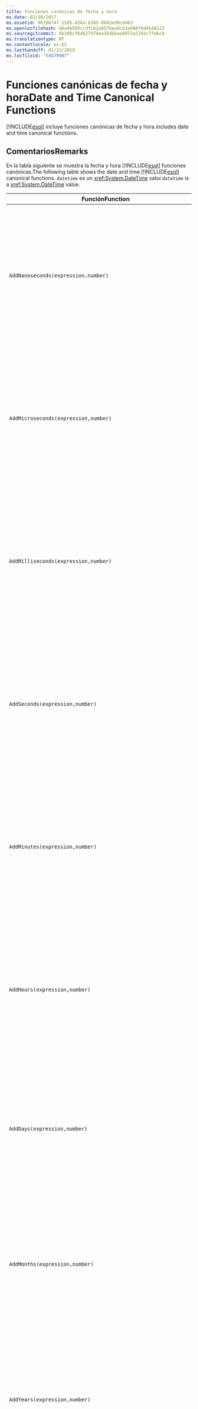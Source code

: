 ```yaml
---
title: Funciones canónicas de fecha y hora
ms.date: 03/30/2017
ms.assetid: 9628b74f-1585-436a-b385-8b02ed0cdd63
ms.openlocfilehash: 46a4b595ccdfcb1a6576ee8cb1e080f0d4b48123
ms.sourcegitcommit: 6b308cf6d627d78ee36dbbae8972a310ac7fd6c8
ms.translationtype: MT
ms.contentlocale: es-ES
ms.lasthandoff: 01/23/2019
ms.locfileid: "54579997"
---
```

# <a name="date-and-time-canonical-functions"></a><span data-ttu-id="1d843-102">Funciones canónicas de fecha y hora</span><span class="sxs-lookup"><span data-stu-id="1d843-102">Date and Time Canonical Functions</span></span>
[!INCLUDE[esql](../../../../../../includes/esql-md.md)] <span data-ttu-id="1d843-103">incluye funciones canónicas de fecha y hora.</span><span class="sxs-lookup"><span data-stu-id="1d843-103">includes date and time canonical functions.</span></span>  
  
## <a name="remarks"></a><span data-ttu-id="1d843-104">Comentarios</span><span class="sxs-lookup"><span data-stu-id="1d843-104">Remarks</span></span>  
 <span data-ttu-id="1d843-105">En la tabla siguiente se muestra la fecha y hora [!INCLUDE[esql](../../../../../../includes/esql-md.md)] funciones canónicas.</span><span class="sxs-lookup"><span data-stu-id="1d843-105">The following table shows the date and time [!INCLUDE[esql](../../../../../../includes/esql-md.md)] canonical functions.</span></span> <span data-ttu-id="1d843-106">`datetime` es un <xref:System.DateTime> valor.</span><span class="sxs-lookup"><span data-stu-id="1d843-106">`datetime` is a <xref:System.DateTime> value.</span></span>  
  
|<span data-ttu-id="1d843-107">Función</span><span class="sxs-lookup"><span data-stu-id="1d843-107">Function</span></span>|<span data-ttu-id="1d843-108">Descripción</span><span class="sxs-lookup"><span data-stu-id="1d843-108">Description</span></span>|  
|--------------|-----------------|  
|`AddNanoseconds(expression,number)`|<span data-ttu-id="1d843-109">Agrega el `number` de nanosegundos especificado a `expression`.</span><span class="sxs-lookup"><span data-stu-id="1d843-109">Adds the specified `number` of nanoseconds to the `expression`.</span></span><br /><br /> <span data-ttu-id="1d843-110">**Argumentos**</span><span class="sxs-lookup"><span data-stu-id="1d843-110">**Arguments**</span></span><br /><br /> <span data-ttu-id="1d843-111">`expression`: `DateTime`, `DateTimeOffset` o `Time`.</span><span class="sxs-lookup"><span data-stu-id="1d843-111">`expression`: `DateTime`, `DateTimeOffset`, or `Time`.</span></span><br /><br /> <span data-ttu-id="1d843-112">`number`: `Int32`.</span><span class="sxs-lookup"><span data-stu-id="1d843-112">`number`: `Int32`.</span></span><br /><br /> <span data-ttu-id="1d843-113">**Valor devuelto**</span><span class="sxs-lookup"><span data-stu-id="1d843-113">**Return Value**</span></span><br /><br /> <span data-ttu-id="1d843-114">Tipo de `expression`.</span><span class="sxs-lookup"><span data-stu-id="1d843-114">The type of `expression`.</span></span>|  
|`AddMicroseconds(expression,number)`|<span data-ttu-id="1d843-115">Agrega el objeto especificado `number` de microsegundos a `expression`.</span><span class="sxs-lookup"><span data-stu-id="1d843-115">Adds the specified `number` of microseconds to the `expression`.</span></span><br /><br /> <span data-ttu-id="1d843-116">**Argumentos**</span><span class="sxs-lookup"><span data-stu-id="1d843-116">**Arguments**</span></span><br /><br /> <span data-ttu-id="1d843-117">`expression`: `DateTime`, `DateTimeOffset` o `Time`.</span><span class="sxs-lookup"><span data-stu-id="1d843-117">`expression`: `DateTime`, `DateTimeOffset`, or `Time`.</span></span><br /><br /> <span data-ttu-id="1d843-118">`number`: `Int32`.</span><span class="sxs-lookup"><span data-stu-id="1d843-118">`number`: `Int32`.</span></span><br /><br /> <span data-ttu-id="1d843-119">**Valor devuelto**</span><span class="sxs-lookup"><span data-stu-id="1d843-119">**Return Value**</span></span><br /><br /> <span data-ttu-id="1d843-120">Tipo de `expression`.</span><span class="sxs-lookup"><span data-stu-id="1d843-120">The type of `expression`.</span></span>|  
|`AddMilliseconds(expression,number)`|<span data-ttu-id="1d843-121">Agrega el objeto especificado `number` de milisegundos a `expression`.</span><span class="sxs-lookup"><span data-stu-id="1d843-121">Adds the specified `number` of milliseconds to the `expression`.</span></span><br /><br /> <span data-ttu-id="1d843-122">**Argumentos**</span><span class="sxs-lookup"><span data-stu-id="1d843-122">**Arguments**</span></span><br /><br /> <span data-ttu-id="1d843-123">`expression`: `DateTime`, `DateTimeOffset` o `Time`.</span><span class="sxs-lookup"><span data-stu-id="1d843-123">`expression`: `DateTime`, `DateTimeOffset`, or `Time`.</span></span><br /><br /> <span data-ttu-id="1d843-124">`number`: `Int32`.</span><span class="sxs-lookup"><span data-stu-id="1d843-124">`number`: `Int32`.</span></span><br /><br /> <span data-ttu-id="1d843-125">**Valor devuelto**</span><span class="sxs-lookup"><span data-stu-id="1d843-125">**Return Value**</span></span><br /><br /> <span data-ttu-id="1d843-126">Tipo de `expression`.</span><span class="sxs-lookup"><span data-stu-id="1d843-126">The type of `expression`.</span></span>|  
|`AddSeconds(expression,number)`|<span data-ttu-id="1d843-127">Agrega el objeto especificado `number` de segundos a `expression`.</span><span class="sxs-lookup"><span data-stu-id="1d843-127">Adds the specified `number` of seconds to the `expression`.</span></span><br /><br /> <span data-ttu-id="1d843-128">**Argumentos**</span><span class="sxs-lookup"><span data-stu-id="1d843-128">**Arguments**</span></span><br /><br /> <span data-ttu-id="1d843-129">`expression`: `DateTime`, `DateTimeOffset` o `Time`.</span><span class="sxs-lookup"><span data-stu-id="1d843-129">`expression`: `DateTime`, `DateTimeOffset`, or `Time`.</span></span><br /><br /> <span data-ttu-id="1d843-130">`number`: `Int32`.</span><span class="sxs-lookup"><span data-stu-id="1d843-130">`number`: `Int32`.</span></span><br /><br /> <span data-ttu-id="1d843-131">**Valor devuelto**</span><span class="sxs-lookup"><span data-stu-id="1d843-131">**Return Value**</span></span><br /><br /> <span data-ttu-id="1d843-132">Tipo de `expression`.</span><span class="sxs-lookup"><span data-stu-id="1d843-132">The type of `expression`.</span></span>|  
|`AddMinutes(expression,number)`|<span data-ttu-id="1d843-133">Agrega el objeto especificado `number` de minutos a `expression`.</span><span class="sxs-lookup"><span data-stu-id="1d843-133">Adds the specified `number` of minutes to the `expression`.</span></span><br /><br /> <span data-ttu-id="1d843-134">**Argumentos**</span><span class="sxs-lookup"><span data-stu-id="1d843-134">**Arguments**</span></span><br /><br /> <span data-ttu-id="1d843-135">`expression`: `DateTime`, `DateTimeOffset` o `Time`.</span><span class="sxs-lookup"><span data-stu-id="1d843-135">`expression`: `DateTime`, `DateTimeOffset`, or `Time`.</span></span><br /><br /> <span data-ttu-id="1d843-136">`number`: `Int32`.</span><span class="sxs-lookup"><span data-stu-id="1d843-136">`number`: `Int32`.</span></span><br /><br /> <span data-ttu-id="1d843-137">**Valor devuelto**</span><span class="sxs-lookup"><span data-stu-id="1d843-137">**Return Value**</span></span><br /><br /> <span data-ttu-id="1d843-138">Tipo de `expression`.</span><span class="sxs-lookup"><span data-stu-id="1d843-138">The type of `expression`.</span></span>|  
|`AddHours(expression,number)`|<span data-ttu-id="1d843-139">Agrega el objeto especificado `number` de horas a `expression`.</span><span class="sxs-lookup"><span data-stu-id="1d843-139">Adds the specified `number` of hours to the `expression`.</span></span><br /><br /> <span data-ttu-id="1d843-140">**Argumentos**</span><span class="sxs-lookup"><span data-stu-id="1d843-140">**Arguments**</span></span><br /><br /> <span data-ttu-id="1d843-141">`expression`: `DateTime`, `DateTimeOffset` o `Time`.</span><span class="sxs-lookup"><span data-stu-id="1d843-141">`expression`: `DateTime`, `DateTimeOffset`, or `Time`.</span></span><br /><br /> <span data-ttu-id="1d843-142">`number`: `Int32`.</span><span class="sxs-lookup"><span data-stu-id="1d843-142">`number`: `Int32`.</span></span><br /><br /> <span data-ttu-id="1d843-143">**Valor devuelto**</span><span class="sxs-lookup"><span data-stu-id="1d843-143">**Return Value**</span></span><br /><br /> <span data-ttu-id="1d843-144">Tipo de `expression`.</span><span class="sxs-lookup"><span data-stu-id="1d843-144">The type of `expression`.</span></span>|  
|`AddDays(expression,number)`|<span data-ttu-id="1d843-145">Agrega el objeto especificado `number` de días a `expression`.</span><span class="sxs-lookup"><span data-stu-id="1d843-145">Adds the specified `number` of days to the `expression`.</span></span><br /><br /> <span data-ttu-id="1d843-146">**Argumentos**</span><span class="sxs-lookup"><span data-stu-id="1d843-146">**Arguments**</span></span><br /><br /> <span data-ttu-id="1d843-147">`expression`: `DateTime` o `DateTimeOffset`.</span><span class="sxs-lookup"><span data-stu-id="1d843-147">`expression`: `DateTime` or `DateTimeOffset`.</span></span><br /><br /> <span data-ttu-id="1d843-148">`number`: `Int32`.</span><span class="sxs-lookup"><span data-stu-id="1d843-148">`number`: `Int32`.</span></span><br /><br /> <span data-ttu-id="1d843-149">**Valor devuelto**</span><span class="sxs-lookup"><span data-stu-id="1d843-149">**Return Value**</span></span><br /><br /> <span data-ttu-id="1d843-150">Tipo de `expression`.</span><span class="sxs-lookup"><span data-stu-id="1d843-150">The type of `expression`.</span></span>|  
|`AddMonths(expression,number)`|<span data-ttu-id="1d843-151">Agrega el objeto especificado `number` de meses a `expression`.</span><span class="sxs-lookup"><span data-stu-id="1d843-151">Adds the specified `number` of months to the `expression`.</span></span><br /><br /> <span data-ttu-id="1d843-152">**Argumentos**</span><span class="sxs-lookup"><span data-stu-id="1d843-152">**Arguments**</span></span><br /><br /> <span data-ttu-id="1d843-153">`expression`: `DateTime` o `DateTimeOffset`.</span><span class="sxs-lookup"><span data-stu-id="1d843-153">`expression`: `DateTime` or `DateTimeOffset`.</span></span><br /><br /> <span data-ttu-id="1d843-154">`number`: `Int32`.</span><span class="sxs-lookup"><span data-stu-id="1d843-154">`number`: `Int32`.</span></span><br /><br /> <span data-ttu-id="1d843-155">**Valor devuelto**</span><span class="sxs-lookup"><span data-stu-id="1d843-155">**Return Value**</span></span><br /><br /> <span data-ttu-id="1d843-156">Tipo de `expression`.</span><span class="sxs-lookup"><span data-stu-id="1d843-156">The type of `expression`.</span></span>|  
|`AddYears(expression,number)`|<span data-ttu-id="1d843-157">Agrega el objeto especificado `number` de años a `expression`.</span><span class="sxs-lookup"><span data-stu-id="1d843-157">Adds the specified `number` of years to the `expression`.</span></span><br /><br /> <span data-ttu-id="1d843-158">**Argumentos**</span><span class="sxs-lookup"><span data-stu-id="1d843-158">**Arguments**</span></span><br /><br /> <span data-ttu-id="1d843-159">`expression`: `DateTime` o `DateTimeOffset`.</span><span class="sxs-lookup"><span data-stu-id="1d843-159">`expression`: `DateTime` or `DateTimeOffset`.</span></span><br /><br /> <span data-ttu-id="1d843-160">`number`: `Int32`.</span><span class="sxs-lookup"><span data-stu-id="1d843-160">`number`: `Int32`.</span></span><br /><br /> <span data-ttu-id="1d843-161">**Valor devuelto**</span><span class="sxs-lookup"><span data-stu-id="1d843-161">**Return Value**</span></span><br /><br /> <span data-ttu-id="1d843-162">Tipo de `expression`.</span><span class="sxs-lookup"><span data-stu-id="1d843-162">The type of `expression`.</span></span>|  
|`CreateDateTime(year,month,day,hour,minute,second)`|<span data-ttu-id="1d843-163">Devuelve un valor `DateTime` nuevo como fecha y hora actuales del servidor en la zona horaria del servidor.</span><span class="sxs-lookup"><span data-stu-id="1d843-163">Returns a new `DateTime` value as the current date and time of the server in the server's time zone.</span></span><br /><br /> <span data-ttu-id="1d843-164">**Argumentos**</span><span class="sxs-lookup"><span data-stu-id="1d843-164">**Arguments**</span></span><br /><br /> <span data-ttu-id="1d843-165">`year`, `month`, `day`, `hour`, `minute`: `Int16` y `Int32`.</span><span class="sxs-lookup"><span data-stu-id="1d843-165">`year`, `month`, `day`, `hour`, `minute`: `Int16` and `Int32`.</span></span><br /><br /> <span data-ttu-id="1d843-166">`second`: `Double`.</span><span class="sxs-lookup"><span data-stu-id="1d843-166">`second`: `Double`.</span></span><br /><br /> <span data-ttu-id="1d843-167">**Valor devuelto**</span><span class="sxs-lookup"><span data-stu-id="1d843-167">**Return Value**</span></span><br /><br /> <span data-ttu-id="1d843-168">Objeto `DateTime`.</span><span class="sxs-lookup"><span data-stu-id="1d843-168">A `DateTime`.</span></span>|  
|`CreateDateTimeOffset(year,month,day,hour,minute,second,tzoffset)`|<span data-ttu-id="1d843-169">Devuelve un valor `DateTimeOffset` nuevo como una fecha y hora del servidor relativo a la hora universal coordinada (UTC).</span><span class="sxs-lookup"><span data-stu-id="1d843-169">Returns a new `DateTimeOffset` value as the current date and time of the server relative to the Coordinated Universal Time (UTC).</span></span><br /><br /> <span data-ttu-id="1d843-170">**Argumentos**</span><span class="sxs-lookup"><span data-stu-id="1d843-170">**Arguments**</span></span><br /><br /> <span data-ttu-id="1d843-171">`year`, `month`, `day`, `hour`, `minute`, `tzoffset`: `Int32`.</span><span class="sxs-lookup"><span data-stu-id="1d843-171">`year`, `month`, `day`, `hour`, `minute`, `tzoffset`: `Int32`.</span></span><br /><br /> <span data-ttu-id="1d843-172">`second`: `Double`.</span><span class="sxs-lookup"><span data-stu-id="1d843-172">`second`: `Double`.</span></span><br /><br /> <span data-ttu-id="1d843-173">**Valor devuelto**</span><span class="sxs-lookup"><span data-stu-id="1d843-173">**Return Value**</span></span><br /><br /> <span data-ttu-id="1d843-174">Objeto `DateTimeOffset`.</span><span class="sxs-lookup"><span data-stu-id="1d843-174">A `DateTimeOffset`.</span></span>|  
|`CreateTime(hour,minute,second)`|<span data-ttu-id="1d843-175">Devuelve un valor `Time` nuevo como la hora actual.</span><span class="sxs-lookup"><span data-stu-id="1d843-175">Returns a new `Time` value as the current time.</span></span><br /><br /> <span data-ttu-id="1d843-176">**Argumentos**</span><span class="sxs-lookup"><span data-stu-id="1d843-176">**Arguments**</span></span><br /><br /> <span data-ttu-id="1d843-177">`hour` y `minute`: `Int32`.</span><span class="sxs-lookup"><span data-stu-id="1d843-177">`hour` and `minute`: `Int32`.</span></span><br /><br /> <span data-ttu-id="1d843-178">`second`: `Double`.</span><span class="sxs-lookup"><span data-stu-id="1d843-178">`second`: `Double`.</span></span><br /><br /> <span data-ttu-id="1d843-179">**Valor devuelto**</span><span class="sxs-lookup"><span data-stu-id="1d843-179">**Return Value**</span></span><br /><br /> <span data-ttu-id="1d843-180">Objeto `Time`.</span><span class="sxs-lookup"><span data-stu-id="1d843-180">A `Time`.</span></span>|  
|`CurrentDateTime()`|<span data-ttu-id="1d843-181">Devuelve un valor `DateTime` como fecha y hora actuales del servidor en la zona horaria del servidor.</span><span class="sxs-lookup"><span data-stu-id="1d843-181">Returns a `DateTime` value as the current date and time of the server in the server's time zone.</span></span><br /><br /> <span data-ttu-id="1d843-182">**Valor devuelto**</span><span class="sxs-lookup"><span data-stu-id="1d843-182">**Return Value**</span></span><br /><br /> <span data-ttu-id="1d843-183">Objeto `DateTime`.</span><span class="sxs-lookup"><span data-stu-id="1d843-183">A `DateTime`.</span></span>|  
|`CurrentDateTimeOffset()`|<span data-ttu-id="1d843-184">Devuelve la fecha, la hora y el desplazamiento actuales como un objeto `DateTimeOffset`.</span><span class="sxs-lookup"><span data-stu-id="1d843-184">Returns the current date, time and offset as a `DateTimeOffset`.</span></span><br /><br /> <span data-ttu-id="1d843-185">**Valor devuelto**</span><span class="sxs-lookup"><span data-stu-id="1d843-185">**Return Value**</span></span><br /><br /> <span data-ttu-id="1d843-186">Objeto `DateTimeOffset`.</span><span class="sxs-lookup"><span data-stu-id="1d843-186">A `DateTimeOffset`.</span></span>|  
|`CurrentUtcDateTime()`|<span data-ttu-id="1d843-187">Devuelve un valor <xref:System.DateTime> como fecha y hora actuales del servidor en la zona horaria UTS.</span><span class="sxs-lookup"><span data-stu-id="1d843-187">Returns a <xref:System.DateTime> value as the current date and time of the server in the UTS time zone.</span></span><br /><br /> <span data-ttu-id="1d843-188">**Valor devuelto**</span><span class="sxs-lookup"><span data-stu-id="1d843-188">**Return Value**</span></span><br /><br /> <span data-ttu-id="1d843-189">Objeto `DateTime`.</span><span class="sxs-lookup"><span data-stu-id="1d843-189">A `DateTime`.</span></span>|  
|`Day(expression)`|<span data-ttu-id="1d843-190">Devuelve la parte de día de `expression` como un valor `Int32` entre 1 y 31.</span><span class="sxs-lookup"><span data-stu-id="1d843-190">Returns the day portion of `expression` as an `Int32` between 1 and 31.</span></span><br /><br /> <span data-ttu-id="1d843-191">**Argumentos**</span><span class="sxs-lookup"><span data-stu-id="1d843-191">**Arguments**</span></span><br /><br /> <span data-ttu-id="1d843-192">`DateTime` y `DateTimeOffset`.</span><span class="sxs-lookup"><span data-stu-id="1d843-192">A `DateTime` and `DateTimeOffset`.</span></span><br /><br /> <span data-ttu-id="1d843-193">**Valor devuelto**</span><span class="sxs-lookup"><span data-stu-id="1d843-193">**Return Value**</span></span><br /><br /> <span data-ttu-id="1d843-194">Una clase `Int32`.</span><span class="sxs-lookup"><span data-stu-id="1d843-194">An `Int32`.</span></span><br /><br /> <span data-ttu-id="1d843-195">**Ejemplo**</span><span class="sxs-lookup"><span data-stu-id="1d843-195">**Example**</span></span><br /><br /> `-- The following example returns 12.`<br /><br /> `Day(cast('03/12/1998' as DateTime))`|  
|`DayOfYear(expression)`|<span data-ttu-id="1d843-196">Devuelve la parte de día de `expression` como un objeto `Int32` entre 1 y 366, donde 366 corresponde al último día de un año bisiesto.</span><span class="sxs-lookup"><span data-stu-id="1d843-196">Returns the day portion of `expression` as an `Int32` between 1 and 366, where 366 is returned for the last day of a leap year.</span></span><br /><br /> <span data-ttu-id="1d843-197">**Argumentos**</span><span class="sxs-lookup"><span data-stu-id="1d843-197">**Arguments**</span></span><br /><br /> <span data-ttu-id="1d843-198">`DateTime` o `DateTimeOffset`.</span><span class="sxs-lookup"><span data-stu-id="1d843-198">A `DateTime` or `DateTimeOffset`.</span></span><br /><br /> <span data-ttu-id="1d843-199">**Valor devuelto**</span><span class="sxs-lookup"><span data-stu-id="1d843-199">**Return Value**</span></span><br /><br /> <span data-ttu-id="1d843-200">Una clase `Int32`.</span><span class="sxs-lookup"><span data-stu-id="1d843-200">An `Int32`.</span></span>|  
|`DiffNanoseconds(startExpression,endExpression)`|<span data-ttu-id="1d843-201">Devuelve la diferencia, en nanosegundos, entre `startExpression` y `endExpression`.</span><span class="sxs-lookup"><span data-stu-id="1d843-201">Returns the difference, in nanoseconds, between `startExpression` and `endExpression`.</span></span><br /><br /> <span data-ttu-id="1d843-202">**Argumentos**</span><span class="sxs-lookup"><span data-stu-id="1d843-202">**Arguments**</span></span><br /><br /> <span data-ttu-id="1d843-203">`startExpression`, `endExpression`: `DateTime`, `DateTimeOffset` o `Time`.</span><span class="sxs-lookup"><span data-stu-id="1d843-203">`startExpression`, `endExpression`: `DateTime`, `DateTimeOffset`, or `Time`.</span></span> <span data-ttu-id="1d843-204">**Nota:** `startExpression` y `endExpression` debe ser del mismo tipo.</span><span class="sxs-lookup"><span data-stu-id="1d843-204">**Note:**  `startExpression` and `endExpression` must be of the same type.</span></span> <br /><br /> <span data-ttu-id="1d843-205">**Valor devuelto**</span><span class="sxs-lookup"><span data-stu-id="1d843-205">**Return Value**</span></span><br /><br /> <span data-ttu-id="1d843-206">Una clase `Int32`.</span><span class="sxs-lookup"><span data-stu-id="1d843-206">An `Int32`.</span></span>|  
|`DiffMilliseconds(startExpression,endExpression)`|<span data-ttu-id="1d843-207">Devuelve la diferencia, en milisegundos, entre `startExpression` y `endExpression`.</span><span class="sxs-lookup"><span data-stu-id="1d843-207">Returns the difference, in milliseconds, between `startExpression` and `endExpression`.</span></span><br /><br /> <span data-ttu-id="1d843-208">**Argumentos**</span><span class="sxs-lookup"><span data-stu-id="1d843-208">**Arguments**</span></span><br /><br /> <span data-ttu-id="1d843-209">`startExpression`, `endExpression`: `DateTime`, `DateTimeOffset` o `Time`.</span><span class="sxs-lookup"><span data-stu-id="1d843-209">`startExpression`, `endExpression`: `DateTime`, `DateTimeOffset`, or `Time`.</span></span> <span data-ttu-id="1d843-210">**Nota:** `startExpression` y `endExpression` debe ser del mismo tipo.</span><span class="sxs-lookup"><span data-stu-id="1d843-210">**Note:**  `startExpression` and `endExpression` must be of the same type.</span></span> <br /><br /> <span data-ttu-id="1d843-211">**Valor devuelto**</span><span class="sxs-lookup"><span data-stu-id="1d843-211">**Return Value**</span></span><br /><br /> <span data-ttu-id="1d843-212">Una clase `Int32`.</span><span class="sxs-lookup"><span data-stu-id="1d843-212">An `Int32`.</span></span>|  
|`DiffMicroseconds(startExpression,endExpression)`|<span data-ttu-id="1d843-213">Devuelve la diferencia, en microsegundos, entre `startExpression` y `endExpression`.</span><span class="sxs-lookup"><span data-stu-id="1d843-213">Returns the difference, in microseconds, between `startExpression` and `endExpression`.</span></span><br /><br /> <span data-ttu-id="1d843-214">**Argumentos**</span><span class="sxs-lookup"><span data-stu-id="1d843-214">**Arguments**</span></span><br /><br /> <span data-ttu-id="1d843-215">`startExpression`, `endExpression`: `DateTime`, `DateTimeOffset` o `Time`.</span><span class="sxs-lookup"><span data-stu-id="1d843-215">`startExpression`, `endExpression`: `DateTime`, `DateTimeOffset`, or `Time`.</span></span> <span data-ttu-id="1d843-216">**Nota:** `startExpression` y `endExpression` debe ser del mismo tipo.</span><span class="sxs-lookup"><span data-stu-id="1d843-216">**Note:**  `startExpression` and `endExpression` must be of the same type.</span></span> <br /><br /> <span data-ttu-id="1d843-217">**Valor devuelto**</span><span class="sxs-lookup"><span data-stu-id="1d843-217">**Return Value**</span></span><br /><br /> <span data-ttu-id="1d843-218">Una clase `Int32`.</span><span class="sxs-lookup"><span data-stu-id="1d843-218">An `Int32`.</span></span>|  
|`DiffSeconds(startExpression,endExpression)`|<span data-ttu-id="1d843-219">Devuelve la diferencia, en segundos, entre `startExpression` y `endExpression`.</span><span class="sxs-lookup"><span data-stu-id="1d843-219">Returns the difference, in seconds, between `startExpression` and `endExpression`.</span></span><br /><br /> <span data-ttu-id="1d843-220">**Argumentos**</span><span class="sxs-lookup"><span data-stu-id="1d843-220">**Arguments**</span></span><br /><br /> <span data-ttu-id="1d843-221">`startExpression`, `endExpression`: `DateTime`, `DateTimeOffset` o `Time`.</span><span class="sxs-lookup"><span data-stu-id="1d843-221">`startExpression`, `endExpression`: `DateTime`, `DateTimeOffset`, or `Time`.</span></span> <span data-ttu-id="1d843-222">**Nota:** `startExpression` y `endExpression` debe ser del mismo tipo.</span><span class="sxs-lookup"><span data-stu-id="1d843-222">**Note:**  `startExpression` and `endExpression` must be of the same type.</span></span> <br /><br /> <span data-ttu-id="1d843-223">**Valor devuelto**</span><span class="sxs-lookup"><span data-stu-id="1d843-223">**Return Value**</span></span><br /><br /> <span data-ttu-id="1d843-224">Una clase `Int32`.</span><span class="sxs-lookup"><span data-stu-id="1d843-224">An `Int32`.</span></span>|  
|`DiffMinutes(startExpression,endExpression)`|<span data-ttu-id="1d843-225">Devuelve la diferencia, en minutos, entre `startExpression` y `endExpression`.</span><span class="sxs-lookup"><span data-stu-id="1d843-225">Returns the difference, in minutes, between `startExpression` and `endExpression`.</span></span><br /><br /> <span data-ttu-id="1d843-226">**Argumentos**</span><span class="sxs-lookup"><span data-stu-id="1d843-226">**Arguments**</span></span><br /><br /> <span data-ttu-id="1d843-227">`startExpression`, `endExpression`: `DateTime`, `DateTimeOffset` o `Time`.</span><span class="sxs-lookup"><span data-stu-id="1d843-227">`startExpression`, `endExpression`: `DateTime`, `DateTimeOffset`, or `Time`.</span></span> <span data-ttu-id="1d843-228">**Nota:** `startExpression` y `endExpression` debe ser del mismo tipo.</span><span class="sxs-lookup"><span data-stu-id="1d843-228">**Note:**  `startExpression` and `endExpression` must be of the same type.</span></span> <br /><br /> <span data-ttu-id="1d843-229">**Valor devuelto**</span><span class="sxs-lookup"><span data-stu-id="1d843-229">**Return Value**</span></span><br /><br /> <span data-ttu-id="1d843-230">Una clase `Int32`.</span><span class="sxs-lookup"><span data-stu-id="1d843-230">An `Int32`.</span></span>|  
|`DiffHours(startExpression,endExpression)`|<span data-ttu-id="1d843-231">Devuelve la diferencia, en horas, entre `startExpression` y `endExpression`.</span><span class="sxs-lookup"><span data-stu-id="1d843-231">Returns the difference, in hours, between `startExpression` and `endExpression`.</span></span><br /><br /> <span data-ttu-id="1d843-232">**Argumentos**</span><span class="sxs-lookup"><span data-stu-id="1d843-232">**Arguments**</span></span><br /><br /> <span data-ttu-id="1d843-233">`startExpression`, `endExpression`: `DateTime`, `DateTimeOffset` o `Time`.</span><span class="sxs-lookup"><span data-stu-id="1d843-233">`startExpression`, `endExpression`: `DateTime`, `DateTimeOffset`, or `Time`.</span></span> <span data-ttu-id="1d843-234">**Nota:** `startExpression` y `endExpression` debe ser del mismo tipo.</span><span class="sxs-lookup"><span data-stu-id="1d843-234">**Note:**  `startExpression` and `endExpression` must be of the same type.</span></span> <br /><br /> <span data-ttu-id="1d843-235">**Valor devuelto**</span><span class="sxs-lookup"><span data-stu-id="1d843-235">**Return Value**</span></span><br /><br /> <span data-ttu-id="1d843-236">Una clase `Int32`.</span><span class="sxs-lookup"><span data-stu-id="1d843-236">An `Int32`.</span></span>|  
|`DiffDays(startExpression,endExpression)`|<span data-ttu-id="1d843-237">Devuelve la diferencia, en días, entre `startExpression` y `endExpression`.</span><span class="sxs-lookup"><span data-stu-id="1d843-237">Returns the difference, in days, between `startExpression` and `endExpression`.</span></span><br /><br /> <span data-ttu-id="1d843-238">**Argumentos**</span><span class="sxs-lookup"><span data-stu-id="1d843-238">**Arguments**</span></span><br /><br /> <span data-ttu-id="1d843-239">`startExpression`, `endExpression`: `DateTime` o `DateTimeOffset`.</span><span class="sxs-lookup"><span data-stu-id="1d843-239">`startExpression`, `endExpression`: `DateTime` or `DateTimeOffset`.</span></span> <span data-ttu-id="1d843-240">**Nota:** `startExpression` y `endExpression` debe ser del mismo tipo.</span><span class="sxs-lookup"><span data-stu-id="1d843-240">**Note:**  `startExpression` and `endExpression` must be of the same type.</span></span> <br /><br /> <span data-ttu-id="1d843-241">**Valor devuelto**</span><span class="sxs-lookup"><span data-stu-id="1d843-241">**Return Value**</span></span><br /><br /> <span data-ttu-id="1d843-242">Una clase `Int32`.</span><span class="sxs-lookup"><span data-stu-id="1d843-242">An `Int32`.</span></span>|  
|`DiffMonths(startExpression,endExpression)`|<span data-ttu-id="1d843-243">Devuelve la diferencia, en meses, entre `startExpression` y `endExpression`.</span><span class="sxs-lookup"><span data-stu-id="1d843-243">Returns the difference, in months, between `startExpression` and `endExpression`.</span></span><br /><br /> <span data-ttu-id="1d843-244">**Argumentos**</span><span class="sxs-lookup"><span data-stu-id="1d843-244">**Arguments**</span></span><br /><br /> <span data-ttu-id="1d843-245">`startExpression`, `endExpression`: `DateTime` o `DateTimeOffset`.</span><span class="sxs-lookup"><span data-stu-id="1d843-245">`startExpression`, `endExpression`: `DateTime` or `DateTimeOffset`.</span></span> <span data-ttu-id="1d843-246">**Nota:** `startExpression` y `endExpression` debe ser del mismo tipo.</span><span class="sxs-lookup"><span data-stu-id="1d843-246">**Note:**  `startExpression` and `endExpression` must be of the same type.</span></span> <br /><br /> <span data-ttu-id="1d843-247">**Valor devuelto**</span><span class="sxs-lookup"><span data-stu-id="1d843-247">**Return Value**</span></span><br /><br /> <span data-ttu-id="1d843-248">Una clase `Int32`.</span><span class="sxs-lookup"><span data-stu-id="1d843-248">An `Int32`.</span></span>|  
|`DiffYears(startExpression,endExpression)`|<span data-ttu-id="1d843-249">Devuelve la diferencia, en años, entre `startExpression` y `endExpression`.</span><span class="sxs-lookup"><span data-stu-id="1d843-249">Returns the difference, in years, between `startExpression` and `endExpression`.</span></span><br /><br /> <span data-ttu-id="1d843-250">**Argumentos**</span><span class="sxs-lookup"><span data-stu-id="1d843-250">**Arguments**</span></span><br /><br /> <span data-ttu-id="1d843-251">`startExpression`, `endExpression`: `DateTime` o `DateTimeOffset`.</span><span class="sxs-lookup"><span data-stu-id="1d843-251">`startExpression`, `endExpression`: `DateTime` or `DateTimeOffset`.</span></span> <span data-ttu-id="1d843-252">**Nota:** `startExpression` y `endExpression` debe ser del mismo tipo.</span><span class="sxs-lookup"><span data-stu-id="1d843-252">**Note:**  `startExpression` and `endExpression` must be of the same type.</span></span> <br /><br /> <span data-ttu-id="1d843-253">**Valor devuelto**</span><span class="sxs-lookup"><span data-stu-id="1d843-253">**Return Value**</span></span><br /><br /> <span data-ttu-id="1d843-254">Una clase `Int32`.</span><span class="sxs-lookup"><span data-stu-id="1d843-254">An `Int32`.</span></span>|  
|`GetTotalOffsetMinutes(datetimeoffset)`|<span data-ttu-id="1d843-255">Devuelve el número de minutos que constituyen el desplazamiento de `datetimeoffset` con respecto a GMT.</span><span class="sxs-lookup"><span data-stu-id="1d843-255">Returns the number of minutes that the `datetimeoffset` is offset from GMT.</span></span> <span data-ttu-id="1d843-256">Este valor está comprendido generalmente entre +780 y -780 (+ o - 13 horas).</span><span class="sxs-lookup"><span data-stu-id="1d843-256">This is generally between +780 and -780 (+ or - 13 hrs).</span></span> <span data-ttu-id="1d843-257">**Nota:**  Esta función solo se admite en SQL Server 2008.</span><span class="sxs-lookup"><span data-stu-id="1d843-257">**Note:**  This function is supported in SQL Server 2008 only.</span></span> <br /><br /> <span data-ttu-id="1d843-258">**Argumentos**</span><span class="sxs-lookup"><span data-stu-id="1d843-258">**Arguments**</span></span><br /><br /> <span data-ttu-id="1d843-259">Objeto `DateTimeOffset`.</span><span class="sxs-lookup"><span data-stu-id="1d843-259">A `DateTimeOffset`.</span></span><br /><br /> <span data-ttu-id="1d843-260">**Valor devuelto**</span><span class="sxs-lookup"><span data-stu-id="1d843-260">**Return Value**</span></span><br /><br /> <span data-ttu-id="1d843-261">Una clase `Int32`.</span><span class="sxs-lookup"><span data-stu-id="1d843-261">An `Int32`.</span></span>|  
|`Hour(expression)`|<span data-ttu-id="1d843-262">Devuelve la parte de hora de `expression` como un valor `Int32` entre 0 y 23.</span><span class="sxs-lookup"><span data-stu-id="1d843-262">Returns the hour portion of `expression` as an `Int32` between 0 and 23.</span></span><br /><br /> <span data-ttu-id="1d843-263">**Argumentos**</span><span class="sxs-lookup"><span data-stu-id="1d843-263">**Arguments**</span></span><br /><br /> <span data-ttu-id="1d843-264">`DateTime, Time` y `DateTimeOffset`.</span><span class="sxs-lookup"><span data-stu-id="1d843-264">A `DateTime, Time` and `DateTimeOffset`.</span></span><br /><br /> <span data-ttu-id="1d843-265">**Ejemplo**</span><span class="sxs-lookup"><span data-stu-id="1d843-265">**Example**</span></span><br /><br /> `-- The following example returns 22.`<br /><br /> `Hour(cast('22:35:5' as DateTime))`|  
|`Millisecond(expression)`|<span data-ttu-id="1d843-266">Devuelve la parte de milisegundos de `expression` como un valor `Int32` entre 0 y 999.</span><span class="sxs-lookup"><span data-stu-id="1d843-266">Returns the milliseconds portion of `expression` as an `Int32` between 0 and 999.</span></span><br /><br /> <span data-ttu-id="1d843-267">**Argumentos**</span><span class="sxs-lookup"><span data-stu-id="1d843-267">**Arguments**</span></span><br /><br /> <span data-ttu-id="1d843-268">`DateTime, Time` y `DateTimeOffset`.</span><span class="sxs-lookup"><span data-stu-id="1d843-268">A `DateTime, Time` and `DateTimeOffset`.</span></span><br /><br /> <span data-ttu-id="1d843-269">**Valor devuelto**</span><span class="sxs-lookup"><span data-stu-id="1d843-269">**Return Value**</span></span><br /><br /> <span data-ttu-id="1d843-270">Una clase `Int32`.</span><span class="sxs-lookup"><span data-stu-id="1d843-270">An `Int32`.</span></span>|  
|`Minute(expression)`|<span data-ttu-id="1d843-271">Devuelve la parte de minutos de `expression` como un valor `Int32` entre 0 y 59.</span><span class="sxs-lookup"><span data-stu-id="1d843-271">Returns the minute portion of `expression` as an `Int32` between 0 and 59.</span></span><br /><br /> <span data-ttu-id="1d843-272">**Argumentos**</span><span class="sxs-lookup"><span data-stu-id="1d843-272">**Arguments**</span></span><br /><br /> <span data-ttu-id="1d843-273">`DateTime, Time` o `DateTimeOffset`.</span><span class="sxs-lookup"><span data-stu-id="1d843-273">A `DateTime, Time` or `DateTimeOffset`.</span></span><br /><br /> <span data-ttu-id="1d843-274">**Valor devuelto**</span><span class="sxs-lookup"><span data-stu-id="1d843-274">**Return Value**</span></span><br /><br /> <span data-ttu-id="1d843-275">Una clase `Int32`.</span><span class="sxs-lookup"><span data-stu-id="1d843-275">An `Int32`.</span></span><br /><br /> <span data-ttu-id="1d843-276">**Ejemplo**</span><span class="sxs-lookup"><span data-stu-id="1d843-276">**Example**</span></span><br /><br /> `-- The following example returns 35`<br /><br /> `Minute(cast('22:35:5' as DateTime))`|  
|`Month(expression)`|<span data-ttu-id="1d843-277">Devuelve la parte de mes de `expression` como un valor `Int32` entre 1 y 12.</span><span class="sxs-lookup"><span data-stu-id="1d843-277">Returns the month portion of `expression` as an `Int32` between 1 and 12.</span></span><br /><br /> <span data-ttu-id="1d843-278">**Argumentos**</span><span class="sxs-lookup"><span data-stu-id="1d843-278">**Arguments**</span></span><br /><br /> <span data-ttu-id="1d843-279">`DateTime` o `DateTimeOffset`.</span><span class="sxs-lookup"><span data-stu-id="1d843-279">A `DateTime` or `DateTimeOffset`.</span></span><br /><br /> <span data-ttu-id="1d843-280">**Valor devuelto**</span><span class="sxs-lookup"><span data-stu-id="1d843-280">**Return Value**</span></span><br /><br /> <span data-ttu-id="1d843-281">Una clase `Int32`.</span><span class="sxs-lookup"><span data-stu-id="1d843-281">An `Int32`.</span></span><br /><br /> <span data-ttu-id="1d843-282">**Ejemplo**</span><span class="sxs-lookup"><span data-stu-id="1d843-282">**Example**</span></span><br /><br /> `-- The following example returns 3.`<br /><br /> `Month(cast('03/12/1998' as DateTime))`|  
|`Second(expression)`|<span data-ttu-id="1d843-283">Devuelve la parte de segundos de `expression` como un valor `Int32` entre 0 y 59.</span><span class="sxs-lookup"><span data-stu-id="1d843-283">Returns the seconds portion of `expression` as an `Int32` between 0 and 59.</span></span><br /><br /> <span data-ttu-id="1d843-284">**Argumentos**</span><span class="sxs-lookup"><span data-stu-id="1d843-284">**Arguments**</span></span><br /><br /> <span data-ttu-id="1d843-285">`DateTime, Time` y `DateTimeOffset`.</span><span class="sxs-lookup"><span data-stu-id="1d843-285">A `DateTime, Time` and `DateTimeOffset`.</span></span><br /><br /> <span data-ttu-id="1d843-286">**Valor devuelto**</span><span class="sxs-lookup"><span data-stu-id="1d843-286">**Return Value**</span></span><br /><br /> <span data-ttu-id="1d843-287">Una clase `Int32`.</span><span class="sxs-lookup"><span data-stu-id="1d843-287">An `Int32`.</span></span><br /><br /> <span data-ttu-id="1d843-288">**Ejemplo**</span><span class="sxs-lookup"><span data-stu-id="1d843-288">**Example**</span></span><br /><br /> `-- The following example returns 5`<br /><br /> `Second(cast('22:35:5' as DateTime))`|  
|`TruncateTime(expression)`|<span data-ttu-id="1d843-289">Devuelve `expression`, con los valores de tiempo truncados.</span><span class="sxs-lookup"><span data-stu-id="1d843-289">Returns the `expression`, with the time values truncated.</span></span><br /><br /> <span data-ttu-id="1d843-290">**Argumentos**</span><span class="sxs-lookup"><span data-stu-id="1d843-290">**Arguments**</span></span><br /><br /> <span data-ttu-id="1d843-291">`DateTime` o `DateTimeOffset`.</span><span class="sxs-lookup"><span data-stu-id="1d843-291">A `DateTime` or `DateTimeOffset`.</span></span><br /><br /> <span data-ttu-id="1d843-292">**Valor devuelto**</span><span class="sxs-lookup"><span data-stu-id="1d843-292">**Return Value**</span></span><br /><br /> <span data-ttu-id="1d843-293">Tipo de `expression`.</span><span class="sxs-lookup"><span data-stu-id="1d843-293">The type of `expression`.</span></span>|  
|`Year(expression)`|<span data-ttu-id="1d843-294">Devuelve la parte de año de `expression` como un valor `Int32` `YYYY`.</span><span class="sxs-lookup"><span data-stu-id="1d843-294">Returns the year portion of `expression` as an `Int32` `YYYY`.</span></span><br /><br /> <span data-ttu-id="1d843-295">**Argumentos**</span><span class="sxs-lookup"><span data-stu-id="1d843-295">**Arguments**</span></span><br /><br /> <span data-ttu-id="1d843-296">`DateTime` y `DateTimeOffset`.</span><span class="sxs-lookup"><span data-stu-id="1d843-296">A `DateTime` and `DateTimeOffset`.</span></span><br /><br /> <span data-ttu-id="1d843-297">**Valor devuelto**</span><span class="sxs-lookup"><span data-stu-id="1d843-297">**Return Value**</span></span><br /><br /> <span data-ttu-id="1d843-298">Una clase `Int32`.</span><span class="sxs-lookup"><span data-stu-id="1d843-298">An `Int32`.</span></span><br /><br /> <span data-ttu-id="1d843-299">**Ejemplo**</span><span class="sxs-lookup"><span data-stu-id="1d843-299">**Example**</span></span><br /><br /> `-- The following example returns 1998.`<br /><br /> `Year(cast('03/12/1998' as DateTime))`|  
  
 <span data-ttu-id="1d843-300">Estas funciones devolverán `null` si se proporciona la entrada `null`.</span><span class="sxs-lookup"><span data-stu-id="1d843-300">These functions will return `null` if given `null` input.</span></span>  
  
 <span data-ttu-id="1d843-301">La funcionalidad equivalente está disponible en el proveedor administrado de Microsoft SQL Client.</span><span class="sxs-lookup"><span data-stu-id="1d843-301">Equivalent functionality is available in the Microsoft SQL Client Managed Provider.</span></span> <span data-ttu-id="1d843-302">Para obtener más información, consulte [SqlClient para las funciones de Entity Framework](../../../../../../docs/framework/data/adonet/ef/sqlclient-for-ef-functions.md).</span><span class="sxs-lookup"><span data-stu-id="1d843-302">For more information, see [SqlClient for Entity Framework Functions](../../../../../../docs/framework/data/adonet/ef/sqlclient-for-ef-functions.md).</span></span>  
  
## <a name="see-also"></a><span data-ttu-id="1d843-303">Vea también</span><span class="sxs-lookup"><span data-stu-id="1d843-303">See also</span></span>
- [<span data-ttu-id="1d843-304">Funciones canónicas</span><span class="sxs-lookup"><span data-stu-id="1d843-304">Canonical Functions</span></span>](../../../../../../docs/framework/data/adonet/ef/language-reference/canonical-functions.md)
